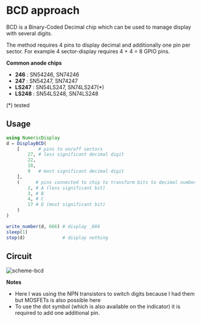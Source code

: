 # BCD approach

BCD is a Binary-Coded Decimal chip which can be used to manage display with several digits.

The method requires 4 pins to display decimal and additionally one pin per sector.
For example 4 sector-display requires 4 + 4 = 8 GPIO pins. 

**Common anode chips**

- **246** : SN54246, SN74246
- **247** : SN54247, SN74247
- **LS247** : SN54LS247, SN74LS247(*)
- **LS248** : SN54LS248, SN74LS248

(*) tested

## Usage

```julia
using NumericDisplay
d = DisplayBCD(
    [       # pins to on/off sectors
        27, # less significant decimal digit
        22,
        10,
        9   # most significant decimal digit
    ],
    (      # pins connected to chip to transform bits to decimal number
        2, # A (less significant bit)
        3, # B
        4, # C
        17 # D (most significant bit)
    )
)

write_number(d, 666) # display _666
sleep(1)
stop(d)              # display nothing
```

## Circuit

![scheme-bcd](./scheme-bcd.png)

**Notes**

- Here I was using the NPN transistors to switch digits because I had them but MOSFETs is also possible here
- To use the dot symbol (which is also available on the indicator) it is required to add one additional pin.
